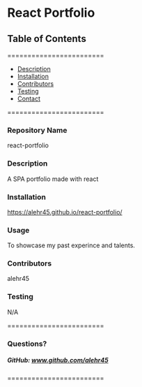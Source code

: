 
# React Portfolio


## **Table of Contents**
========================
* [Description](#description)
* [Installation](#installation)
* [Contributors](#contributors)
* [Testing](#Testing)
* [Contact](#questions)

========================

### **Repository Name**  
react-portfolio

### **Description**  
A SPA portfolio made with react

### **Installation**  
https://alehr45.github.io/react-portfolio/

### **Usage**  
To showcase my past experince and talents.

### **Contributors**  
alehr45

### **Testing**  
N/A

========================

### Questions?
##### GitHub: www.github.com/alehr45  

========================

